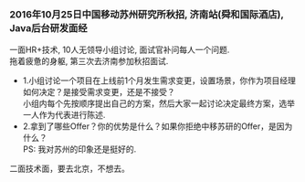 ### 2016年10月25日中国移动苏州研究所秋招, 济南站(舜和国际酒店), Java后台研发面经 ###
  一面HR+技术, 10人无领导小组讨论, 面试官补问每人一个问题.    
  拖着疲惫的身躯, 第三次去济南参加秋招面试.        
* 1.小组讨论一个项目在上线前1个月发生需求变更，设置场景，你作为项目经理如何决定？是接受需求变更，还是不接受？           
  小组内每个先按顺序提出自己的方案，然后大家一起讨论决定最终方案，选举一人作为代表进行陈述.          
* 2.拿到了哪些Offer？你的优势是什么？如果你拒绝中移苏研的Offer，是因为什么？     
  PS: 我对苏州的印象还是挺好的.
  
 二面技术面，要去北京，不想去。
